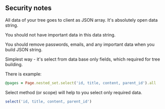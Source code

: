 ## Security notes

All data of your tree goes to client as JSON array. It's absolutely open data string.

You should not have important data in this data string.

You should remove passwords, emails, and any important data when you build JSON string.

Simplest way - it's select from data base only fields, which required for tree building.

There is example:

```ruby
@pages = Page.nested_set.select('id, title, content, parent_id').all
```

Select method (or scope) will help to you select only required data.

```ruby
select('id, title, content, parent_id')
```